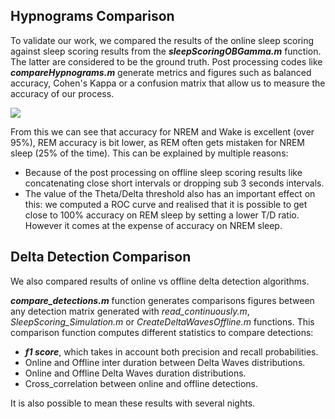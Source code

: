 ## Hypnograms Comparison 
To validate our work, we compared the results of the online sleep scoring against sleep scoring results from the **_sleepScoringOBGamma.m_** function. The latter are considered to be the ground truth. Post processing codes like **_compareHypnograms.m_** generate metrics and figures such as balanced accuracy, Cohen's Kappa or a confusion matrix that allow us to measure the accuracy of our process.

![](https://user-images.githubusercontent.com/41677251/43653100-5be594fc-9747-11e8-87f6-5bb44298b499.png)

From this we can see that accuracy for NREM and Wake is excellent (over 95%), REM accuracy is bit lower, as REM often gets mistaken for NREM sleep (25% of the time). This can be explained by multiple reasons:
* Because of the post processing on offline sleep scoring results like concatenating close short intervals or dropping sub 3 seconds intervals.
* The value of the Theta/Delta threshold also has an important effect on this: we computed a ROC curve and realised that it is possible to get close to 100% accuracy on REM sleep by setting a lower T/D ratio. However it comes at the expense of accuracy on NREM sleep.

## Delta Detection Comparison 

We also compared results of online vs offline delta detection algorithms. 

**_compare_detections.m_** function generates comparisons figures between any detection matrix generated with _read_continuously.m_, _SleepScoring_Simulation.m_ or _CreateDeltaWavesOffline.m_ functions.
This comparison function computes different statistics to compare detections:

* **_f1 score_**, which takes in account both precision and recall probabilities.
* Online and Offline inter duration between Delta Waves distributions. 
* Online and Offline Delta Waves duration distributions. 
* Cross_correlation between online and offline detections.

It is also possible to mean these results with several nights. 
 